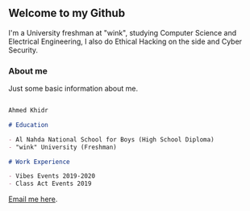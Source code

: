## Welcome to my Github

I'm a University freshman at "wink", studying Computer Science and Electrical Engineering, I also do Ethical Hacking on the side and Cyber Security.

### About me

Just some basic information about me.

```markdown

Ahmed Khidr

# Education

- Al Nahda National School for Boys (High School Diploma)
- "wink" University (Freshman)

# Work Experience

- Vibes Events 2019-2020
- Class Act Events 2019
```

[Email me here](mailto:ahmed@barrawi.xyz).
